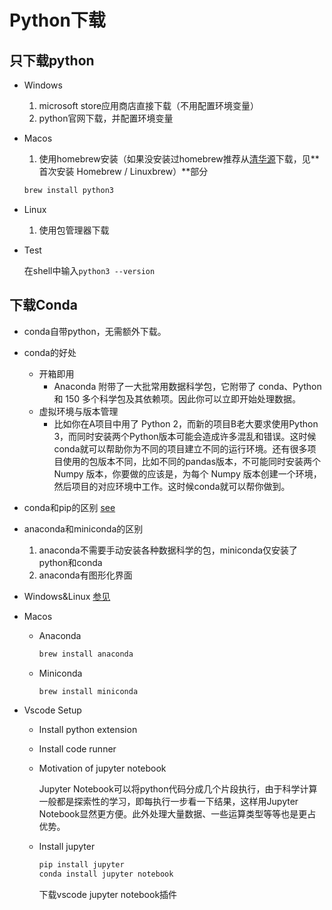 # Python下载

## 只下载python

- Windows
  1. microsoft store应用商店直接下载（不用配置环境变量）
  2. python官网下载，并配置环境变量

- Macos
  1. 使用homebrew安装（如果没安装过homebrew推荐从[清华源](https://mirrors.tuna.tsinghua.edu.cn/help/homebrew/)下载，见**首次安装 Homebrew / Linuxbrew）**部分

    ```bash
    brew install python3
    ```

- Linux
  1. 使用包管理器下载

- Test

  在shell中输入`python3 --version`

## 下载Conda

- conda自带python，无需额外下载。
- conda的好处
  - 开箱即用
    - Anaconda 附带了一大批常用数据科学包，它附带了 conda、Python 和 150 多个科学包及其依赖项。因此你可以立即开始处理数据。
  - 虚拟环境与版本管理
    - 比如你在A项目中用了 Python 2，而新的项目B老大要求使用Python 3，而同时安装两个Python版本可能会造成许多混乱和错误。这时候 conda就可以帮助你为不同的项目建立不同的运行环境。还有很多项目使用的包版本不同，比如不同的pandas版本，不可能同时安装两个 Numpy 版本，你要做的应该是，为每个 Numpy 版本创建一个环境，然后项目的对应环境中工作。这时候conda就可以帮你做到。

- conda和pip的区别
  [see](https://zhuanlan.zhihu.com/p/379321816)

- anaconda和miniconda的区别
  1. anaconda不需要手动安装各种数据科学的包，miniconda仅安装了python和conda
  2. anaconda有图形化界面

- Windows&Linux
  [参见](https://zhuanlan.zhihu.com/p/449750184)

- Macos
  - Anaconda

    ```bash
    brew install anaconda
    ```

  - Miniconda

    ```bash
    brew install miniconda
    ```

- Vscode Setup
  - Install python extension
  - Install code runner
  - Motivation of jupyter notebook

    Jupyter Notebook可以将python代码分成几个片段执行，由于科学计算一般都是探索性的学习，即每执行一步看一下结果，这样用Jupyter Notebook显然更方便。此外处理大量数据、一些运算类型等等也是更占优势。

  - Install jupyter

    ```bash
    pip install jupyter
    conda install jupyter notebook
    ```

    下载vscode jupyter notebook插件
